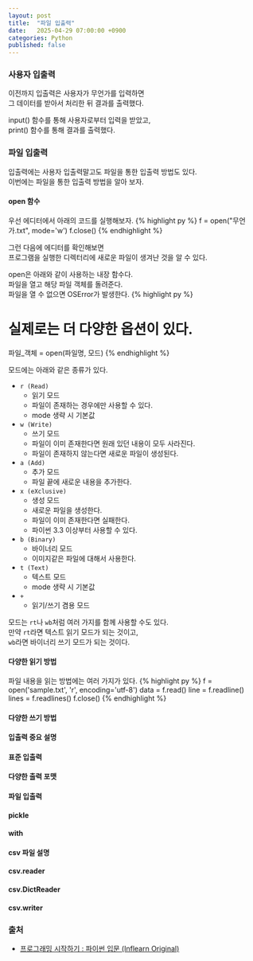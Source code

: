 ```yaml
---
layout: post
title:  "파일 입출력"
date:   2025-04-29 07:00:00 +0900
categories: Python
published: false
---
```


### 사용자 입출력

이전까지 입출력은 사용자가 무언가를 입력하면  
그 데이터를 받아서 처리한 뒤 결과를 출력했다.

input() 함수를 통해 사용자로부터 입력을 받았고,  
print() 함수를 통해 결과를 출력했다.

### 파일 입출력

입출력에는 사용자 입출력말고도 파일을 통한 입출력 방법도 있다.  
이번에는 파일을 통한 입출력 방법을 알아 보자.

#### open 함수

우선 에디터에서 아래의 코드를 실행해보자.
{% highlight py %}
f = open("무언가.txt", mode='w')
f.close()
{% endhighlight %}

그런 다음에 에디터를 확인해보면  
프로그램을 실행한 디렉터리에 새로운 파일이 생겨난 것을 알 수 있다.

open은 아래와 같이 사용하는 내장 함수다.  
파일을 열고 해당 파일 객체를 돌려준다.  
파일을 열 수 없으면 OSError가 발생한다.
{% highlight py %}
# 실제로는 더 다양한 옵션이 있다.
파일_객체 = open(파일명, 모드)
{% endhighlight %}

모드에는 아래와 같은 종류가 있다.
- `r (Read)`
    - 읽기 모드
    - 파일이 존재하는 경우에만 사용할 수 있다.
    - mode 생략 시 기본값
- `w (Write)`
    - 쓰기 모드
    - 파일이 이미 존재한다면 원래 있던 내용이 모두 사라진다.
    - 파일이 존재하지 않는다면 새로운 파일이 생성된다.
- `a (Add)`
    - 추가 모드
    - 파일 끝에 새로운 내용을 추가한다.
- `x (eXclusive)`
    - 생성 모드
    - 새로운 파일을 생성한다.
    - 파일이 이미 존재한다면 실패한다.
    - 파이썬 3.3 이상부터 사용할 수 있다.
- `b (Binary)`
    - 바이너리 모드
    - 이미지같은 파일에 대해서 사용한다.
- `t (Text)`
    - 텍스트 모드
    - mode 생략 시 기본값
- `+`
    - 읽기/쓰기 겸용 모드

모드는 `rt`나 `wb`처럼 여러 가지를 함께 사용할 수도 있다.  
만약 `rt`라면 텍스트 읽기 모드가 되는 것이고,  
`wb`라면 바이너리 쓰기 모드가 되는 것이다.

#### 다양한 읽기 방법

파일 내용을 읽는 방법에는 여러 가지가 있다.
{% highlight py %}
f = open('sample.txt', 'r', encoding='utf-8')
data = f.read()
line = f.readline()
lines = f.readlines()
f.close()
{% endhighlight %}

#### 다양한 쓰기 방법
#### 입출력 중요 설명
#### 표준 입출력
#### 다양한 출력 포맷
#### 파일 입출력
#### pickle
#### with
#### csv 파일 설명
#### csv.reader
#### csv.DictReader
#### csv.writer

<!-- 
TODO
https://wikidocs.net/26
-->

### 출처

- [프로그래밍 시작하기 : 파이썬 입문 (Inflearn Original)](https://www.inflearn.com/course/%ED%94%84%EB%A1%9C%EA%B7%B8%EB%9E%98%EB%B0%8D-%ED%8C%8C%EC%9D%B4%EC%8D%AC-%EC%9E%85%EB%AC%B8-%EC%9D%B8%ED%94%84%EB%9F%B0-%EC%98%A4%EB%A6%AC%EC%A7%80%EB%84%90)